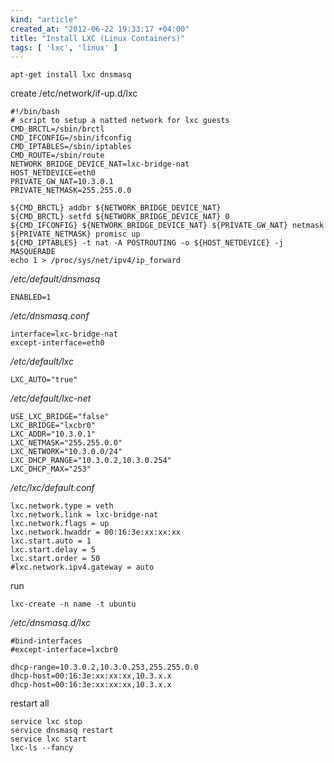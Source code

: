 ```yaml
---
kind: "article"
created_at: "2012-06-22 19:33:17 +04:00"
title: "Install LXC (Linux Containers)"
tags: [ 'lxc', 'linux' ]
---
```

<pre><code class='bash'>apt-get install lxc dnsmasq</code></pre>
create /etc/network/if-up.d/lxc
<pre><code class='bash'>#!/bin/bash
# script to setup a natted network for lxc guests
CMD_BRCTL=/sbin/brctl
CMD_IFCONFIG=/sbin/ifconfig
CMD_IPTABLES=/sbin/iptables
CMD_ROUTE=/sbin/route
NETWORK_BRIDGE_DEVICE_NAT=lxc-bridge-nat
HOST_NETDEVICE=eth0
PRIVATE_GW_NAT=10.3.0.1
PRIVATE_NETMASK=255.255.0.0

${CMD_BRCTL} addbr ${NETWORK_BRIDGE_DEVICE_NAT}
${CMD_BRCTL} setfd ${NETWORK_BRIDGE_DEVICE_NAT} 0
${CMD_IFCONFIG} ${NETWORK_BRIDGE_DEVICE_NAT} ${PRIVATE_GW_NAT} netmask ${PRIVATE_NETMASK} promisc up
${CMD_IPTABLES} -t nat -A POSTROUTING -o ${HOST_NETDEVICE} -j MASQUERADE
echo 1 > /proc/sys/net/ipv4/ip_forward
</code></pre>
*/etc/default/dnsmasq*
<pre><code class='bash'>ENABLED=1</code></pre>
*/etc/dnsmasq.conf*
<pre><code class='bash'>interface=lxc-bridge-nat
except-interface=eth0</code></pre>
*/etc/default/lxc*
<pre><code class='bash'>LXC_AUTO="true"</code></pre>
*/etc/default/lxc-net*
<pre><code class='bash'>USE_LXC_BRIDGE="false"
LXC_BRIDGE="lxcbr0"
LXC_ADDR="10.3.0.1"
LXC_NETMASK="255.255.0.0"
LXC_NETWORK="10.3.0.0/24"
LXC_DHCP_RANGE="10.3.0.2,10.3.0.254"
LXC_DHCP_MAX="253"
</code></pre>
*/etc/lxc/default.conf*
<pre><code class='bash'>lxc.network.type = veth
lxc.network.link = lxc-bridge-nat
lxc.network.flags = up
lxc.network.hwaddr = 00:16:3e:xx:xx:xx
lxc.start.auto = 1
lxc.start.delay = 5
lxc.start.order = 50
#lxc.network.ipv4.gateway = auto
</code></pre>
run
<pre><code class='bash'>lxc-create -n name -t ubuntu</code></pre>
*/etc/dnsmasq.d/lxc*
<pre><code class='bash'>#bind-interfaces
#except-interface=lxcbr0

dhcp-range=10.3.0.2,10.3.0.253,255.255.0.0
dhcp-host=00:16:3e:xx:xx:xx,10.3.x.x
dhcp-host=00:16:3e:xx:xx:xx,10.3.x.x
</code></pre>
restart all
<pre><code class='bash'>service lxc stop
service dnsmasq restart
service lxc start
lxc-ls --fancy
</code></pre>
